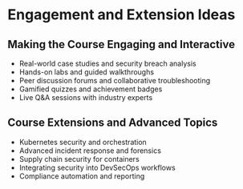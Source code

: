 # Engagement and Extension Ideas

## Making the Course Engaging and Interactive
- Real-world case studies and security breach analysis
- Hands-on labs and guided walkthroughs
- Peer discussion forums and collaborative troubleshooting
- Gamified quizzes and achievement badges
- Live Q&A sessions with industry experts

## Course Extensions and Advanced Topics
- Kubernetes security and orchestration
- Advanced incident response and forensics
- Supply chain security for containers
- Integrating security into DevSecOps workflows
- Compliance automation and reporting
